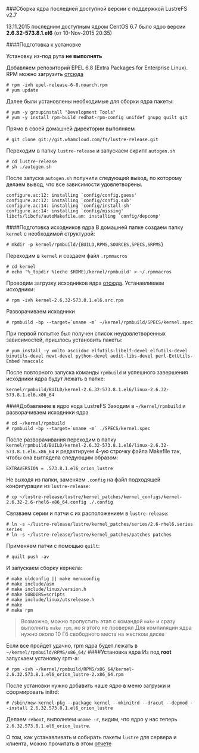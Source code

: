 ###Сборка ядра последней доступной версии с поддержкой LustreFS v2.7

13.11.2015 последним доступным ядром CentOS 6.7 было ядро версии **2.6.32-573.8.1.el6** (от	10-Nov-2015 20:35)

####Подготовка к установке

Установку из-под рута **не выполнять**

Добавляем репозиторий EPEL 6.8 (Extra Packages for Enterprise Linux). RPM можно загрузить [отсюда](http://mirror.logol.ru/epel//6/x86_64/epel-release-6-8.noarch.rpm) 
```
# rpm -ivh epel-release-6-8.noarch.rpm
# yum update
```
Далее были установлены необходимые для сборки ядра пакеты:
```
# yum -y groupinstall "Development Tools"
# yum -y install rpm-build redhat-rpm-config unifdef gnupg quilt git
````
Прямо в своей домашней директории выполняем
```
# git clone git://git.whamcloud.com/fs/lustre-release.git
```
Переходим в папку `lustre-release` и запускаем скрипт `autogen.sh`
```
# cd lustre-release
# sh ./autogen.sh
```
После запуска `autogen.sh` получили следующий вывод, по которому делаем вывод, что все зависимости удовлетворены.
```
configure.ac:12: installing `config/config.guess'
configure.ac:12: installing `config/config.sub'
configure.ac:14: installing `config/install-sh'
configure.ac:14: installing `config/missing'
libcfs/libcfs/autoMakefile.am: installing `config/depcomp'
```
####Подготовка исходников ядра
В домашней папке создаем папку `kernel` с необходимой структурой:
```
# mkdir -p kernel/rpmbuild/{BUILD,RPMS,SOURCES,SPECS,SRPMS}
```
Переходим в `kernel` и создаем файл `.rpmmacros`
```
# cd kernel
# echo '%_topdir %(echo $HOME)/kernel/rpmbuild' > ~/.rpmmacros
```
Проводим загрузку исходников ядра [отсюда](http://vault.centos.org/6.7/updates/Source/SPackages/kernel-2.6.32-573.8.1.el6.src.rpm).
Устанавливаем исходники:
```
# rpm -ivh kernel-2.6.32-573.8.1.el6.src.rpm
```
Разворачиваем исходники
```
# rpmbuild -bp --target=`uname -m` ~/kernel/rpmbuild/SPECS/kernel.spec
```
При первой попытке был получен список неудовлетворенных зависимостей, пришлось установить пакеты:
```
# yum install -y xmlto asciidoc elfutils-libelf-devel elfutils-devel binutils-devel newt-devel python-devel audit-libs-devel perl-ExtUtils-Embed hmaccalc
```
После повторного запуска команды ```rpmbuild``` и успешного завершения исходники ядра будут лежать в папке:
```
kernel/rpmbuild/BUILD/kernel-2.6.32-573.8.1.el6/linux-2.6.32-573.8.1.el6.x86_64
```
####Добавление в ядро кода LustreFS
Заходим в `~/kernel/rpmbuild` и разворачиваем исходники ядра
```
# cd ~/kernel/rpmbuild
# rpmbuild -bp --target=`uname -m` ./SPECS/kernel.spec
```
После разворачивания переходим в папку `kernel/rpmbuild/BUILD/kernel-2.6.32-573.8.1.el6/linux-2.6.32-573.8.1.el6.x86_64` и редактируем 4-ую строчку файла Makefile так, чтобы она выглядела следующим образом:
```
EXTRAVERSION = .573.8.1.el6_orion_lustre
```
Не выходя из папки, заменяем `.config` на файл подходящей конфигурации из `lustre-release`:
```
# cp ~/lustre-release/lustre/kernel_patches/kernel_configs/kernel-2.6.32-2.6-rhel6-x86_64.config ./.config
```
Связваем серии и патчи с их расположением в `lustre-release`:
```
# ln -s ~/lustre-release/lustre/kernel_patches/series/2.6-rhel6.series series
# ln -s ~/lustre-release/lustre/kernel_patches/patches patches
```
Применяем патчи с помощью `quilt`:
```
# quilt push -av
```
И запускаем сборку кернела:
```
# make oldconfig || make menuconfig
# make include/asm
# make include/linux/version.h
# make SUBDIRS=scripts
# make include/linux/utsrelease.h
# make
# make rpm
```
> Возможно, можно пропустить этап с командой `make` и сразу выполнить `make rpm`, но я этого не проверял
> Для компиляции ядра нужно около 10 Гб свободного места на жестком диске

Если все пройдет удачно, rpm ядра будет лежать в `~/kernel/rpmbuild/RPMS/x86_64/`
####Установка ядра
Из под **root** запускаем установку rpm-a:
```
# rpm -ivh ~/kernel/rpmbuild/RPMS/x86_64/kernel-2.6.32.573.8.1.el6_orion_lustre-2.x86_64.rpm
```
После установки нужно добавить наше ядро в меню загрузки и сформировать initrd:
```
# /sbin/new-kernel-pkg --package kernel --mkinitrd --dracut --depmod --install 2.6.32.573.8.1.el6_orion_lustre
```
Делаем `reboot`, выполняем `uname -r`, видим, что ядро у нас теперь `2.6.32.573.8.1.el6_orion_lustre`.

О том, как устанавливать и собирать пакеты `lustre` для сервера и клиента, можно прочитать в этом [отчете](./building_lustre.md) 
